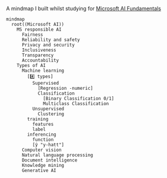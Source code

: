 A mindmap I built whilst studying for [Microsoft AI Fundamentals](https://learn.microsoft.com/en-us/credentials/certifications/azure-ai-fundamentals/)



```mermaid
mindmap
  root((Microsoft AI))
    MS responsible AI
      Fairness
      Reliability and safety
      Privacy and security
      Inclusiveness
      Transparency
      Accountability  
    Types of AI
      Machine learning
        [#️⃣ types]
          Supervised
            [Regression -numeric]
            Classification
              [Binary Classification 0/1]
              Multiclass Classification
          Unsupervised
            Clustering
        training
          features
          label
        inferencing
          function
          [ŷ "y-hatt"]
      Computer vision
      Natural language processing
      Document intelligence
      Knowledge mining
      Generative AI
      
```
